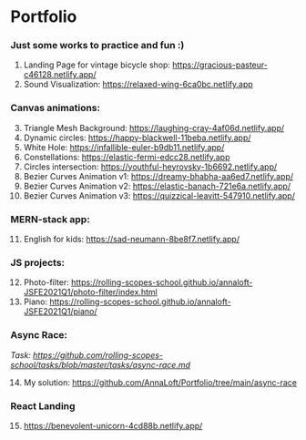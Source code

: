 # Portfolio
### Just some works to practice and fun :)

1. Landing Page for vintage bicycle shop: https://gracious-pasteur-c46128.netlify.app/
2. Sound Visualization: https://relaxed-wing-6ca0bc.netlify.app


### Canvas animations:

3. Triangle Mesh Background: https://laughing-cray-4af06d.netlify.app/
4. Dynamic circles: https://happy-blackwell-11beba.netlify.app/
5. White Hole: https://infallible-euler-b9db11.netlify.app/
6. Constellations: https://elastic-fermi-edcc28.netlify.app
7. Circles intersection: https://youthful-heyrovsky-1b6692.netlify.app/
8. Bezier Curves Animation v1: https://dreamy-bhabha-aa6ed7.netlify.app/
9. Bezier Curves Animation v2: https://elastic-banach-721e6a.netlify.app/
10. Bezier Curves Animation v3: https://quizzical-leavitt-547910.netlify.app/


### MERN-stack app: 

11. English for kids: https://sad-neumann-8be8f7.netlify.app/

### JS projects: 

12. Photo-filter: https://rolling-scopes-school.github.io/annaloft-JSFE2021Q1/photo-filter/index.html
13. Piano: https://rolling-scopes-school.github.io/annaloft-JSFE2021Q1/piano/


### Async Race: 

  *Task: https://github.com/rolling-scopes-school/tasks/blob/master/tasks/async-race.md*
  
  14. My solution: https://github.com/AnnaLoft/Portfolio/tree/main/async-race

### React Landing
15. https://benevolent-unicorn-4cd88b.netlify.app/

